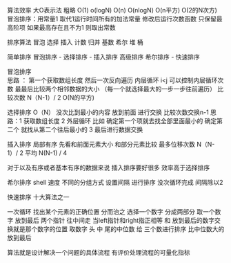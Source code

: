 算法效率  大O表示法 粗略
O(1) o(logN) O(n) O(nlogN) O(n平方) O(2的N次方)
冒泡排序：用常量1 取代1运行时间所有的加法常量   修改后运行次数函数 只保留最高阶项  如果最高存在且不为1 则取出常数



排序算法 冒泡 选择 插入 计数 归并 基数 希尔 堆 桶

简单排序 冒泡排序 - 选择排序 - 插入排序
高级排序 希尔排序 - 快速排序 

冒泡排序  
思路 ： 第一个获取数组长度 然后一次反向遍历 内层循环 i<j 可以控制内层循环次数 最最后比较两个相邻数据的大小 （每一个就选择最大的一步一步往前遍历）
比较次数 N（N-1）/ 2
O(N的平方)

选择排序  O（N） 没次比到最小的内容 放到前面 进行交换 比较次数交换n-1
思路：1 获取数组长度 2 外层循环 比如 确定第一个项就去找全部里面最小的 确定第二个 就找从第二个往后最小的  3 最后进行数据交换


插入排序  局部有序 先看和前面元素大小 和部分元素比较 
最多位移次数 N（N-1）/ 2
平均  N(N-1) / 4

对于以及有序或者基本有序的数据来说 插入排序要好很多  效率高于选择排序



希尔排序 shell 速度 不同的分组方式 设置间隔 进行排序  没次循环完成 间隔除以2

快速排序 十大算法之一

一次循环 找出某个元素的正确位置  分而治之  选择一个数字 分成两部分  取一个数字 放到最后  两个指针 往中间走 当left指针和right指正相等 和 放到最后的数字交换就是那个数字的位置
取数字 头 中 尾的中位数 给 三个数进行排序 比中位数大的放到最后

算法就是设计解决一个问题的具体流程
有评价处理流程的可量化指标



